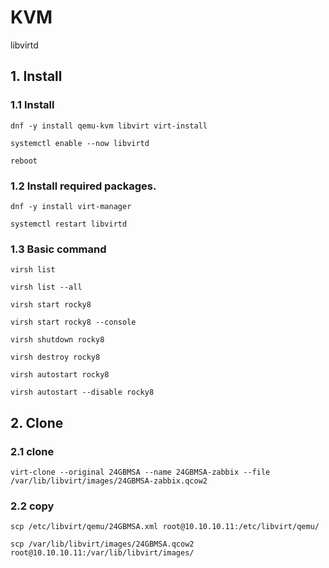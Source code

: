 # KVM
libvirtd

## 1. Install

### 1.1 Install

    dnf -y install qemu-kvm libvirt virt-install
    
    systemctl enable --now libvirtd
    
    reboot
            
### 1.2 Install required packages.

    dnf -y install virt-manager
    
    systemctl restart libvirtd


### 1.3 Basic command

    virsh list
    
    virsh list --all
    
    virsh start rocky8
    
    virsh start rocky8 --console
    
    virsh shutdown rocky8
    
    virsh destroy rocky8
    
    virsh autostart rocky8
    
    virsh autostart --disable rocky8

## 2. Clone

### 2.1 clone

    virt-clone --original 24GBMSA --name 24GBMSA-zabbix --file /var/lib/libvirt/images/24GBMSA-zabbix.qcow2
    
### 2.2 copy

    scp /etc/libvirt/qemu/24GBMSA.xml root@10.10.10.11:/etc/libvirt/qemu/
    
    scp /var/lib/libvirt/images/24GBMSA.qcow2 root@10.10.10.11:/var/lib/libvirt/images/

    
    
